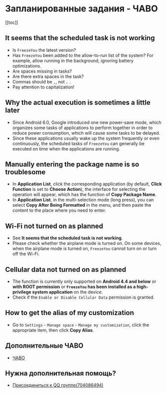 # Запланированные задания - ЧАВО
[[toc]]

## It seems that the scheduled task is not working
* Is `FreezeYou` the latest version?
* Has `FreezeYou` been added to the allow-to-run list of the system? For example, allow running in the background, ignoring battery optimizations.
* Are spaces missing in tasks? 
* Are there extra spaces in the task?
* Commas should be `,`, not `，`.
* Pay attention to capitalization!

## Why the actual execution is sometimes a little later
* Since Android 6.0, Google introduced one new power-save mode, which organizes some tasks of applications to perform together in order to reduce power consumption, which will cause some tasks to be delayed.
* Since these applications usually wake up the system frequently or even continuously, the scheduled tasks of `FreezeYou` can generally be executed on time when the applications are running.

## Manually entering the package name is so troublesome
* In **Application List**, click the corresponding application (by default, **Click Function** is set to **Choose Action**), the interface for selecting the operation will appear, which has the function of **Copy Package Name**.
* In **Application List**, in the multi-selection mode (long press), you can select **Copy After Being Formatted** in the menu, and then paste the content to the place where you need to enter.<Badge text="6.7+" type="tip" vertical="top"/>

## Wi-Fi not turned on as planned
* See **It seems that the scheduled task is not working**.
* Please check whether the airplane mode is turned on. On some devices, when the airplane mode is turned on, `FreezeYou` cannot turn on or turn off the Wi-Fi.

## Cellular data not turned on as planned
* The function is currently only supported on **Android 4.4 and below** or **with ROOT permission** or **`FreezeYou` has been installed as a high-privilege system application** on the device.
* Check if the `Enable or Disable Cellular Data` permission is granted.

## How to get the alias of my customization
* Go to `Settings` - `Manage space` - `Manage my customization`, click the appropriate item, then click **Copy Alias**.

## Дополнительные ЧАВО
* [ЧАВО](../faq/)

## Нужна дополнительная помощь?
- [Присоединиться к QQ группе(704086494)](https://jq.qq.com/?_wv=1027&k=5RJffet)

